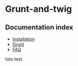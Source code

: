 # Grunt-and-twig

Documentation index
-------------------

* [Installation](doc/installation.md)
* [Grunt](doc/grunt.md)
* [FAQ](doc/faq.md)

toto
test

